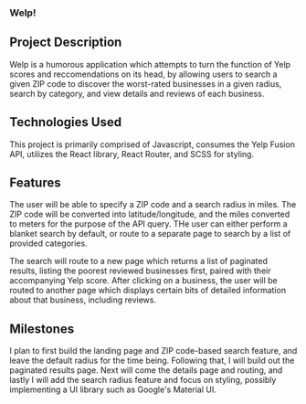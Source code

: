 ### Welp!

## Project Description
Welp is a humorous application which attempts to turn the function of Yelp scores and reccomendations on its head, by allowing users to search a given ZIP code to discover the worst-rated businesses in a given radius, search by category, and view details and reviews of each business.

## Technologies Used
This project is primarily comprised of Javascript, consumes the Yelp Fusion API, utilizes the React library, React Router, and SCSS for styling.

## Features
The user will be able to specify a ZIP code and a search radius in miles. The ZIP code will be converted into latitude/longitude, and the miles converted to meters for the purpose of the API query. THe user can either perform a blanket search by default, or route to a separate page to search by a list of provided categories.

The search will route to a new page which returns a list of paginated results, listing the poorest reviewed businesses first, paired with their accompanying Yelp score. After clicking on a business, the user will be routed to another page which displays certain bits of detailed information about that business, including reviews.

## Milestones
I plan to first build the landing page and ZIP code-based search feature, and leave the default radius for the time being. Following that, I will build out the paginated results page. Next will come the details page and routing, and lastly I will add the search radius feature and focus on styling, possibly implementing a UI library such as Google's Material UI.
